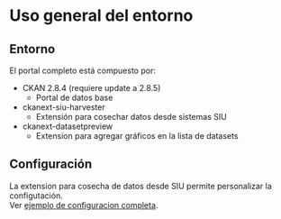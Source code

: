 # Uso general del entorno

## Entorno

El portal completo está compuesto por:
 - CKAN 2.8.4 (requiere update a 2.8.5)
   + Portal de datos base
 - ckanext-siu-harvester
   + Extensión para cosechar datos desde sistemas SIU
 - ckanext-datasetpreview
   + Extension para agregar gráficos en la lista de datasets

## Configuración

La extension para cosecha de datos desde SIU permite personalizar la configutación.  
Ver [ejemplo de configuracion completa](full_config.json).  

